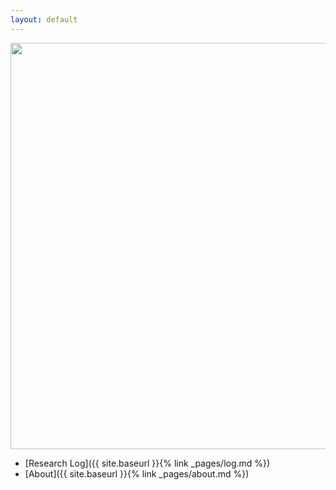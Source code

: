 ```yaml
---
layout: default
---
```

<img src="https://chriswils95.github.io/chriswils.github.io//pic.jpg" width="650" height="650"/>

  * [Research Log]({{ site.baseurl }}{% link _pages/log.md %})
  * [About]({{ site.baseurl }}{% link _pages/about.md %})
  